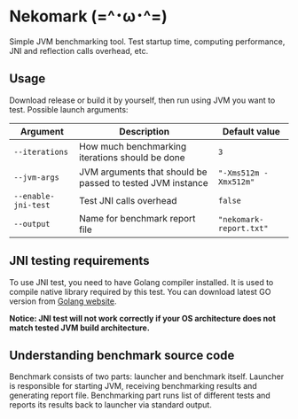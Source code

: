 # Nekomark (=^･ω･^=)
Simple JVM benchmarking tool. Test startup time, computing performance, JNI and reflection calls overhead, etc.  

## Usage
Download release or build it by yourself, then run using JVM you want to test. Possible launch arguments:

| Argument            | Description                                                | Default value           |
|---------------------|------------------------------------------------------------|-------------------------|
| `--iterations`      | How much benchmarking iterations should be done            | `3`                     |
| `--jvm-args`        | JVM arguments that should be passed to tested JVM instance | `"-Xms512m -Xmx512m"`   |
| `--enable-jni-test` | Test JNI calls overhead                                    | `false`                 |
| `--output`          | Name for benchmark report file                             | `"nekomark-report.txt"` |

## JNI testing requirements
To use JNI test, you need to have Golang compiler installed. It is used to compile native library required by this test.
You can download latest GO version from [Golang website](https://go.dev/dl/).

**Notice: JNI test will not work correctly if your OS architecture does not match tested JVM build architecture.**

## Understanding benchmark source code
Benchmark consists of two parts: launcher and benchmark itself.
Launcher is responsible for starting JVM, receiving benchmarking results and generating report file.
Benchmarking part runs list of different tests and reports its results back to launcher via standard output.
